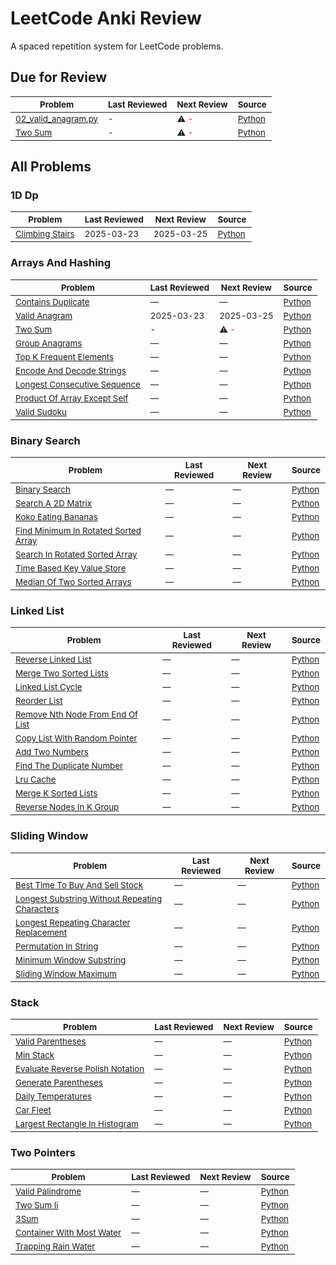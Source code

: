 # LeetCode Anki Review

A spaced repetition system for LeetCode problems.

## Due for Review

<sub>Problem</sub> | <sub>Last Reviewed</sub> | <sub>Next Review</sub> | <sub>Source</sub>
---- | ---- | ---- | ----
<sub>[02_valid_anagram.py](https://leetcode.com/problems/02_valid_anagram.py)</sub> | <sub>-</sub> | <sub>⚠️ <span style="color:red">-</span></sub> | <sub>[Python](../../00_arrays_and_hashing/exercises/02_valid_anagram.py)</sub>
<sub>[Two Sum](https://leetcode.com/problems/two-sum)</sub> | <sub>-</sub> | <sub>⚠️ <span style="color:red">-</span></sub> | <sub>[Python](../00_arrays_and_hashing/exercises/03_two_sum.py)</sub>

## All Problems

### 1D Dp

<sub>Problem</sub> | <sub>Last Reviewed</sub> | <sub>Next Review</sub> | <sub>Source</sub>
---- | ---- | ---- | ----
<sub>[Climbing Stairs](https://leetcode.com/problems/climbing-stairs)</sub> | <sub>2025-03-23</sub> | <sub>2025-03-25</sub> | <sub>[Python](../05_1d_dp/exercises/00_climbing_stairs.py)</sub>

### Arrays And Hashing

<sub>Problem</sub> | <sub>Last Reviewed</sub> | <sub>Next Review</sub> | <sub>Source</sub>
---- | ---- | ---- | ----
<sub>[Contains Duplicate](https://leetcode.com/problems/contains-duplicate)</sub> | <sub>—</sub> | <sub>—</sub> | <sub>[Python](../00_arrays_and_hashing/exercises/01_contains_duplicate.py)</sub>
<sub>[Valid Anagram](https://leetcode.com/problems/valid-anagram)</sub> | <sub>2025-03-23</sub> | <sub>2025-03-25</sub> | <sub>[Python](../00_arrays_and_hashing/exercises/02_valid_anagram.py)</sub>
<sub>[Two Sum](https://leetcode.com/problems/two-sum)</sub> | <sub>-</sub> | <sub>⚠️ <span style="color:red">-</span></sub> | <sub>[Python](../00_arrays_and_hashing/exercises/03_two_sum.py)</sub>
<sub>[Group Anagrams](https://leetcode.com/problems/group-anagrams)</sub> | <sub>—</sub> | <sub>—</sub> | <sub>[Python](../00_arrays_and_hashing/exercises/04_group_anagrams.py)</sub>
<sub>[Top K Frequent Elements](https://leetcode.com/problems/top-k-frequent-elements)</sub> | <sub>—</sub> | <sub>—</sub> | <sub>[Python](../00_arrays_and_hashing/exercises/05_top_k_frequent_elements.py)</sub>
<sub>[Encode And Decode Strings](https://leetcode.com/problems/encode-and-decode-strings)</sub> | <sub>—</sub> | <sub>—</sub> | <sub>[Python](../00_arrays_and_hashing/exercises/encode_and_decode_strings.py)</sub>
<sub>[Longest Consecutive Sequence](https://leetcode.com/problems/longest-consecutive-sequence)</sub> | <sub>—</sub> | <sub>—</sub> | <sub>[Python](../00_arrays_and_hashing/exercises/longest_consecutive_sequence.py)</sub>
<sub>[Product Of Array Except Self](https://leetcode.com/problems/product-of-array-except-self)</sub> | <sub>—</sub> | <sub>—</sub> | <sub>[Python](../00_arrays_and_hashing/exercises/product_of_array_except_self.py)</sub>
<sub>[Valid Sudoku](https://leetcode.com/problems/valid-sudoku)</sub> | <sub>—</sub> | <sub>—</sub> | <sub>[Python](../00_arrays_and_hashing/exercises/valid_sudoku.py)</sub>

### Binary Search

<sub>Problem</sub> | <sub>Last Reviewed</sub> | <sub>Next Review</sub> | <sub>Source</sub>
---- | ---- | ---- | ----
<sub>[Binary Search](https://leetcode.com/problems/binary-search)</sub> | <sub>—</sub> | <sub>—</sub> | <sub>[Python](../02_binary_search/exercises/00_binary_search.py)</sub>
<sub>[Search A 2D Matrix](https://leetcode.com/problems/search-a-2d-matrix)</sub> | <sub>—</sub> | <sub>—</sub> | <sub>[Python](../02_binary_search/exercises/01_search_a_2d_matrix.py)</sub>
<sub>[Koko Eating Bananas](https://leetcode.com/problems/koko-eating-bananas)</sub> | <sub>—</sub> | <sub>—</sub> | <sub>[Python](../02_binary_search/exercises/02_koko_eating_bananas.py)</sub>
<sub>[Find Minimum In Rotated Sorted Array](https://leetcode.com/problems/find-minimum-in-rotated-sorted-array)</sub> | <sub>—</sub> | <sub>—</sub> | <sub>[Python](../02_binary_search/exercises/03_find_minimum_in_rotated_sorted_array.py)</sub>
<sub>[Search In Rotated Sorted Array](https://leetcode.com/problems/search-in-rotated-sorted-array)</sub> | <sub>—</sub> | <sub>—</sub> | <sub>[Python](../02_binary_search/exercises/04_search_in_rotated_sorted_array.py)</sub>
<sub>[Time Based Key Value Store](https://leetcode.com/problems/time-based-key-value-store)</sub> | <sub>—</sub> | <sub>—</sub> | <sub>[Python](../02_binary_search/exercises/05_time_based_key_value_store.py)</sub>
<sub>[Median Of Two Sorted Arrays](https://leetcode.com/problems/median-of-two-sorted-arrays)</sub> | <sub>—</sub> | <sub>—</sub> | <sub>[Python](../02_binary_search/exercises/06_median_of_two_sorted_arrays.py)</sub>

### Linked List

<sub>Problem</sub> | <sub>Last Reviewed</sub> | <sub>Next Review</sub> | <sub>Source</sub>
---- | ---- | ---- | ----
<sub>[Reverse Linked List](https://leetcode.com/problems/reverse-linked-list)</sub> | <sub>—</sub> | <sub>—</sub> | <sub>[Python](../02_linked_list/exercises/00_reverse_linked_list.py)</sub>
<sub>[Merge Two Sorted Lists](https://leetcode.com/problems/merge-two-sorted-lists)</sub> | <sub>—</sub> | <sub>—</sub> | <sub>[Python](../02_linked_list/exercises/01_merge_two_sorted_lists.py)</sub>
<sub>[Linked List Cycle](https://leetcode.com/problems/linked-list-cycle)</sub> | <sub>—</sub> | <sub>—</sub> | <sub>[Python](../02_linked_list/exercises/02_linked_list_cycle.py)</sub>
<sub>[Reorder List](https://leetcode.com/problems/reorder-list)</sub> | <sub>—</sub> | <sub>—</sub> | <sub>[Python](../02_linked_list/exercises/03_reorder_list.py)</sub>
<sub>[Remove Nth Node From End Of List](https://leetcode.com/problems/remove-nth-node-from-end-of-list)</sub> | <sub>—</sub> | <sub>—</sub> | <sub>[Python](../02_linked_list/exercises/04_remove_nth_node_from_end_of_list.py)</sub>
<sub>[Copy List With Random Pointer](https://leetcode.com/problems/copy-list-with-random-pointer)</sub> | <sub>—</sub> | <sub>—</sub> | <sub>[Python](../02_linked_list/exercises/05_copy_list_with_random_pointer.py)</sub>
<sub>[Add Two Numbers](https://leetcode.com/problems/add-two-numbers)</sub> | <sub>—</sub> | <sub>—</sub> | <sub>[Python](../02_linked_list/exercises/06_add_two_numbers.py)</sub>
<sub>[Find The Duplicate Number](https://leetcode.com/problems/find-the-duplicate-number)</sub> | <sub>—</sub> | <sub>—</sub> | <sub>[Python](../02_linked_list/exercises/07_find_the_duplicate_number.py)</sub>
<sub>[Lru Cache](https://leetcode.com/problems/lru-cache)</sub> | <sub>—</sub> | <sub>—</sub> | <sub>[Python](../02_linked_list/exercises/08_lru_cache.py)</sub>
<sub>[Merge K Sorted Lists](https://leetcode.com/problems/merge-k-sorted-lists)</sub> | <sub>—</sub> | <sub>—</sub> | <sub>[Python](../02_linked_list/exercises/09_merge_k_sorted_lists.py)</sub>
<sub>[Reverse Nodes In K Group](https://leetcode.com/problems/reverse-nodes-in-k-group)</sub> | <sub>—</sub> | <sub>—</sub> | <sub>[Python](../02_linked_list/exercises/10_reverse_nodes_in_k_group.py)</sub>

### Sliding Window

<sub>Problem</sub> | <sub>Last Reviewed</sub> | <sub>Next Review</sub> | <sub>Source</sub>
---- | ---- | ---- | ----
<sub>[Best Time To Buy And Sell Stock](https://leetcode.com/problems/best-time-to-buy-and-sell-stock)</sub> | <sub>—</sub> | <sub>—</sub> | <sub>[Python](../02_sliding_window/exercises/00_best_time_to_buy_and_sell_stock.py)</sub>
<sub>[Longest Substring Without Repeating Characters](https://leetcode.com/problems/longest-substring-without-repeating-characters)</sub> | <sub>—</sub> | <sub>—</sub> | <sub>[Python](../02_sliding_window/exercises/01_longest_substring_without_repeating_characters.py)</sub>
<sub>[Longest Repeating Character Replacement](https://leetcode.com/problems/longest-repeating-character-replacement)</sub> | <sub>—</sub> | <sub>—</sub> | <sub>[Python](../02_sliding_window/exercises/02_longest_repeating_character_replacement.py)</sub>
<sub>[Permutation In String](https://leetcode.com/problems/permutation-in-string)</sub> | <sub>—</sub> | <sub>—</sub> | <sub>[Python](../02_sliding_window/exercises/03_permutation_in_string.py)</sub>
<sub>[Minimum Window Substring](https://leetcode.com/problems/minimum-window-substring)</sub> | <sub>—</sub> | <sub>—</sub> | <sub>[Python](../02_sliding_window/exercises/04_minimum_window_substring.py)</sub>
<sub>[Sliding Window Maximum](https://leetcode.com/problems/sliding-window-maximum)</sub> | <sub>—</sub> | <sub>—</sub> | <sub>[Python](../02_sliding_window/exercises/05_sliding_window_maximum.py)</sub>

### Stack

<sub>Problem</sub> | <sub>Last Reviewed</sub> | <sub>Next Review</sub> | <sub>Source</sub>
---- | ---- | ---- | ----
<sub>[Valid Parentheses](https://leetcode.com/problems/valid-parentheses)</sub> | <sub>—</sub> | <sub>—</sub> | <sub>[Python](../01_stack/exercises/00_valid_parentheses.py)</sub>
<sub>[Min Stack](https://leetcode.com/problems/min-stack)</sub> | <sub>—</sub> | <sub>—</sub> | <sub>[Python](../01_stack/exercises/01_min_stack.py)</sub>
<sub>[Evaluate Reverse Polish Notation](https://leetcode.com/problems/evaluate-reverse-polish-notation)</sub> | <sub>—</sub> | <sub>—</sub> | <sub>[Python](../01_stack/exercises/02_evaluate_reverse_polish_notation.py)</sub>
<sub>[Generate Parentheses](https://leetcode.com/problems/generate-parentheses)</sub> | <sub>—</sub> | <sub>—</sub> | <sub>[Python](../01_stack/exercises/03_generate_parentheses.py)</sub>
<sub>[Daily Temperatures](https://leetcode.com/problems/daily-temperatures)</sub> | <sub>—</sub> | <sub>—</sub> | <sub>[Python](../01_stack/exercises/04_daily_temperatures.py)</sub>
<sub>[Car Fleet](https://leetcode.com/problems/car-fleet)</sub> | <sub>—</sub> | <sub>—</sub> | <sub>[Python](../01_stack/exercises/05_car_fleet.py)</sub>
<sub>[Largest Rectangle In Histogram](https://leetcode.com/problems/largest-rectangle-in-histogram)</sub> | <sub>—</sub> | <sub>—</sub> | <sub>[Python](../01_stack/exercises/06_largest_rectangle_in_histogram.py)</sub>

### Two Pointers

<sub>Problem</sub> | <sub>Last Reviewed</sub> | <sub>Next Review</sub> | <sub>Source</sub>
---- | ---- | ---- | ----
<sub>[Valid Palindrome](https://leetcode.com/problems/valid-palindrome)</sub> | <sub>—</sub> | <sub>—</sub> | <sub>[Python](../01_two_pointers/exercises/01_valid_palindrome.py)</sub>
<sub>[Two Sum Ii](https://leetcode.com/problems/two-sum-ii)</sub> | <sub>—</sub> | <sub>—</sub> | <sub>[Python](../01_two_pointers/exercises/02_two_sum_ii.py)</sub>
<sub>[3Sum](https://leetcode.com/problems/3sum)</sub> | <sub>—</sub> | <sub>—</sub> | <sub>[Python](../01_two_pointers/exercises/03_3sum.py)</sub>
<sub>[Container With Most Water](https://leetcode.com/problems/container-with-most-water)</sub> | <sub>—</sub> | <sub>—</sub> | <sub>[Python](../01_two_pointers/exercises/04_container_with_most_water.py)</sub>
<sub>[Trapping Rain Water](https://leetcode.com/problems/trapping-rain-water)</sub> | <sub>—</sub> | <sub>—</sub> | <sub>[Python](../01_two_pointers/exercises/05_trapping_rain_water.py)</sub>

